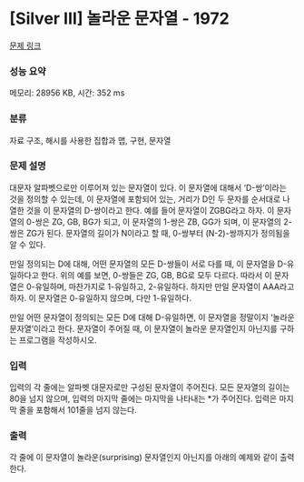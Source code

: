 # [Silver III] 놀라운 문자열 - 1972 

[문제 링크](https://www.acmicpc.net/problem/1972) 

### 성능 요약

메모리: 28956 KB, 시간: 352 ms

### 분류

자료 구조, 해시를 사용한 집합과 맵, 구현, 문자열

### 문제 설명

<p>대문자 알파벳으로만 이루어져 있는 문자열이 있다. 이 문자열에 대해서 ‘D-쌍’이라는 것을 정의할 수 있는데, 이 문자열에 포함되어 있는, 거리가 D인 두 문자를 순서대로 나열한 것을 이 문자열의 D-쌍이라고 한다. 예를 들어 문자열이 ZGBG라고 하자. 이 문자열의 0-쌍은 ZG, GB, BG가 되고, 이 문자열의 1-쌍은 ZB, GG가 되며, 이 문자열의 2-쌍은 ZG가 된다. 문자열의 길이가 N이라고 할 때, 0-쌍부터 (N-2)-쌍까지가 정의됨을 알 수 있다.</p>

<p>만일 정의되는 D에 대해, 어떤 문자열의 모든 D-쌍들이 서로 다를 때, 이 문자열을 D-유일하다고 한다. 위의 예를 보면, 0-쌍들은 ZG, GB, BG로 모두 다르다. 따라서 이 문자열은 0-유일하며, 마찬가지로 1-유일하고, 2-유일하다. 하지만 만일 문자열이 AAA라고 하자. 이 문자열은 0-유일하지 않으며, 다만 1-유일하다.</p>

<p>만일 어떤 문자열이 정의되는 모든 D에 대해 D-유일하면, 이 문자열을 정말이지 ‘놀라운 문자열’이라고 한다. 문자열이 주어질 때, 이 문자열이 놀라운 문자열인지 아닌지를 구하는 프로그램을 작성하시오.</p>

### 입력 

 <p>입력의 각 줄에는 알파벳 대문자로만 구성된 문자열이 주어진다. 모든 문자열의 길이는 80을 넘지 않으며, 입력의 마지막 줄에는 마지막을 나타내는 *가 주어진다. 입력은 마지막 줄을 포함해서 101줄을 넘지 않는다.</p>

### 출력 

 <p>각 줄에 이 문자열이 놀라운(surprising) 문자열인지 아닌지를 아래의 예제와 같이 출력한다.</p>

